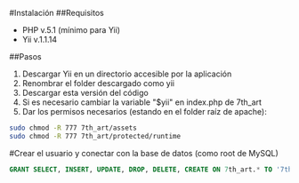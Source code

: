 #Instalación
##Requisitos
- PHP v.5.1 (mínimo para Yii)
- Yii v.1.1.14

##Pasos
1. Descargar Yii en un directorio accesible por la aplicación
2. Renombrar el folder descargado como yii
3. Descargar esta versión del código
4. Si es necesario cambiar la variable "$yii" en index.php de 7th_art
5. Dar los permisos necesarios (estando en el folder raíz de apache):
```bash
sudo chmod -R 777 7th_art/assets
sudo chmod -R 777 7th_art/protected/runtime
```


#Crear el usuario y conectar con la base de datos (como root de MySQL)
```sql
GRANT SELECT, INSERT, UPDATE, DROP, DELETE, CREATE ON 7th_art.* TO '7th_art_web_app'@'localhost' IDENTIFIED BY 'nTwWEMb3YjkLTY4';
```